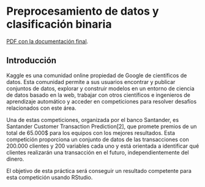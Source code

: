 # Preprocesamiento de datos y clasificación binaria

[PDF con la documentación final](doc/Documentacion.pdf).

## Introducción

Kaggle es una comunidad online  propiedad de Google de científicos de datos. Esta comunidad permite a sus usuarios encontrar y publicar conjuntos de datos, explorar y construir modelos en un entorno de ciencia de datos basado en la web, trabajar con otros científicos e ingenieros de aprendizaje automático y acceder en competiciones para resolver desafíos relacionados con este área.

Una de estas competiciones, organizada por el banco Santander, es Santander Customer Transaction Prediction[2], que promete premios de un total de 65.000$ para los equipos con los mejores resultados. Esta competición proporciona un conjunto de datos de las transacciones con  200.000 clientes y 200 variables cada uno y está orientada a identificar qué clientes realizarán una transacción en el futuro, independientemente del dinero.

El objetivo de esta práctica será conseguir un resultado competente para esta competición usando RStudio.
